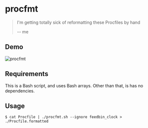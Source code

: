 # procfmt

> I'm getting totally sick of reformatting these Procfiles by hand
>
> -- me

## Demo

![procfmt](https://user-images.githubusercontent.com/884507/208982771-79110bac-0e5b-4764-980d-27310c4a48b9.gif)

## Requirements

This is a Bash script, and uses Bash arrays. Other than that, is has no
dependencies.

## Usage

```shell
$ cat Procfile | ./procfmt.sh --ignore feedbin_clock > ./Procfile.formatted
```
